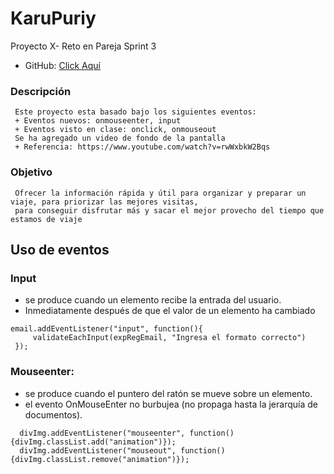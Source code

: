 # KaruPuriy
  Proyecto X- Reto en Pareja Sprint 3
  + GitHub: <a href="https://mgmp2.github.io/KaruPuriy/">Click Aquí</a>
  

### Descripción 
     Este proyecto esta basado bajo los siguientes eventos: 
     + Eventos nuevos: onmouseenter, input
     + Eventos visto en clase: onclick, onmouseout
     Se ha agregado un video de fondo de la pantalla
     + Referencia: https://www.youtube.com/watch?v=rwWxbkW2Bqs
### Objetivo
     Ofrecer la información rápida y útil para organizar y preparar un viaje, para priorizar las mejores visitas,
     para conseguir disfrutar más y sacar el mejor provecho del tiempo que estamos de viaje
     
## Uso de eventos
 
 ### Input
  + se produce cuando un elemento recibe la entrada del usuario.
  + Inmediatamente después de que el valor de un elemento ha cambiado 
  ~~~
  email.addEventListener("input", function(){
       validateEachInput(expRegEmail, "Ingresa el formato correcto")
   });
   ~~~
  
### Mouseenter:
  + se produce cuando el puntero del ratón se mueve sobre un elemento.
  + el evento OnMouseEnter no burbujea (no propaga hasta la jerarquía de documentos).
  
  ~~~
    divImg.addEventListener("mouseenter", function(){divImg.classList.add("animation")});
    divImg.addEventListener("mouseout", function(){divImg.classList.remove("animation")});
  ~~~

